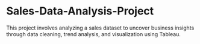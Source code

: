 # Sales-Data-Analysis-Project
This project involves analyzing a sales dataset to uncover business insights through data cleaning, trend analysis, and visualization using Tableau.
